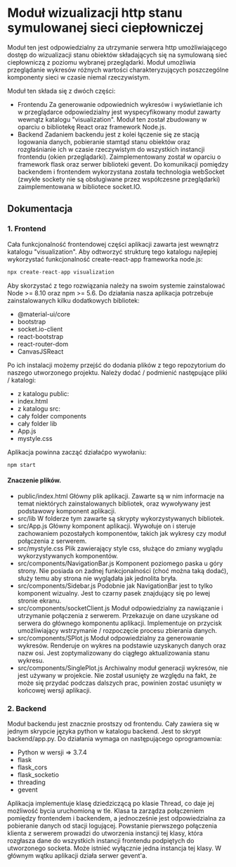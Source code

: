 # Moduł wizualizacji http stanu symulowanej sieci ciepłowniczej

Moduł ten jest odpowiedzialny za utrzymanie serwera http umożliwiającego dostęp do wizualizacji stanu obiektów składających
się na symulowaną sieć ciepłowniczą z poziomu wybranej przeglądarki. Moduł umożliwia przeglądanie wykresów różnych wartości charakteryzujących poszczególne komponenty sieci w czasie niemal rzeczywistym.

Moduł ten składa się z dwóch części:
* Frontendu
Za generowanie odpowiednich wykresów i wyświetlanie ich w przeglądarce odpowiedzialny jest wyspecyfikowany moduł zawarty wewnątz katalogu "visualization". Moduł ten został zbudowany w oparciu o bibliotekę React oraz framework Node.js.
* Backend
Zadaniem backendu jest z kolei łączenie się ze stacją logowania danych, pobieranie stamtąd stanu obiektów oraz rozgłaśnianie ich w czasie rzeczywistym do wszystkich instancji frontendu (okien przeglądarki). Zaimplementowany został w oparciu o framework flask oraz serwer biblioteki gevent. Do komunikacji pomiędzy backendem i frontendem wykorzystana została technologia webSocket (zwykłe sockety nie są obsługiwane przez współczesne przeglądarki) zaimplementowana w bibliotece socket.IO.

## Dokumentacja

### 1. Frontend
Cała funkcjonalność frontendowej części aplikacji zawarta jest wewnątrz katalogu "visualization".
Aby odtworzyć strukturę tego katalogu najlepiej wykorzystać funkcjonalność create-react-app frameworka node.js:
```javascript
npx create-react-app visualization
```
Aby skorzystać z tego rozwiązania należy na swoim systemie zainstalować Node >= 8.10 oraz npm >= 5.6.
Do działania nasza aplikacja potrzebuje zainstalowanych kilku dodatkowych bibliotek:
* @material-ui/core
* bootstrap
* socket.io-client
* react-bootstrap
* react-router-dom
* CanvasJSReact

Po ich instalacji możemy przejść do dodania plików z tego repozytorium do naszego utworzonego projektu.
Należy dodać / podmienić następujące pliki / katalogi:
* z katalogu public:
* index.html
* z katalogu src:
* cały folder components
* cały folder lib
* App.js
* mystyle.css

Aplikacja powinna zacząć działaćpo wywołaniu:
```
npm start
```

#### Znaczenie plików.
* public/index.html
Główny plik aplikacji. Zawarte są w nim informacje na temat niektórych zainstalowanych bibliotek, oraz wywoływany jest podstawowy komponent aplikacji.
* src/lib
W folderze tym zawarte są skrypty wykorzystywanych bibliotek.
* src/App.js
Główny komponent aplikacji. Wywołuje on i steruje zachowaniem pozostałych komponentów, takich jak wykresy czy moduł połączenia z serwerem.
* src/mystyle.css
Plik zawierający style css, służące do zmiany wyglądu wykorzystywanych komponentów.
* src/components/NavigationBar.js
Komponent poziomego paska u góry strony. Nie posiada on żadnej funkcjonalności (choć można taką dodać), służy temu aby strona nie wyglądała jak jednolita bryła.
* src/components/Sidebar.js
Podobnie jak NavigationBar jest to tylko komponent wizualny. Jest to czarny pasek znajdujący się po lewej stronie ekranu.
* src/components/socketClient.js
Moduł odpowiedzialny za nawiązanie i utrzymanie połączenia z serwerem. Przekazuje on dane uzyskane od serwera do głównego komponentu aplikacji. Implementuje on przycisk umożliwiający wstrzymanie / rozpoczęcie procesu zbierania danych.
* src/components/SPlot.js
Moduł odpowiedzialny za generowanie wykresów. Renderuje on wykres na podstawie uzyskanych danych oraz nazw osi. Jest zoptymalizowany do ciągłego aktualizowania stanu wykresu.
* src/components/SinglePlot.js
Archiwalny moduł generacji wykresów, nie jest używany w projekcie. Nie został usunięty ze względu na fakt, że może się przydać podczas dalszych prac, powinien zostać usunięty w końcowej wersji aplikacji.


### 2. Backend
Moduł backendu jest znacznie prostszy od frontendu. Cały zawiera się w jednym skrypcie języka python w katalogu backend.
Jest to skrypt backend/app.py. Do działania wymaga on następującego oprogramownia:
* Python w wersji => 3.7.4
* flask
* flask_cors
* flask_socketio
* threading
* gevent

Aplikacja implementuje klasę dziedziczącą po klasie Thread, co daje jej możliwość bycia uruchomioną w tle. Klasa ta zarządza połączeniem pomiędzy frontendem i backendem, a jednocześnie jest odpowiedzialna za pobieranie danych od stacji logującej.
Powstanie pierwszego połączenia klienta z serwerem prowadzi do utworzenia instancji tej klasy, która rozgłasza dane do wszystkich instancji frontendu podpiętych do utworzonego socketa. Może istnieć wyłącznie jedna instancja tej klasy.
W głównym wątku aplikacji działa serwer gevent'a.
